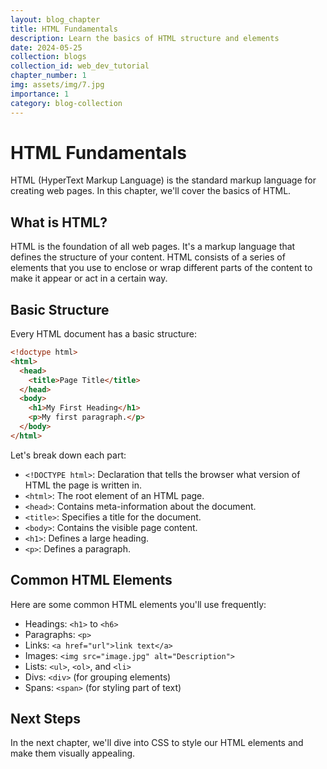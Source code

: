 ```yaml
---
layout: blog_chapter
title: HTML Fundamentals
description: Learn the basics of HTML structure and elements
date: 2024-05-25
collection: blogs
collection_id: web_dev_tutorial
chapter_number: 1
img: assets/img/7.jpg
importance: 1
category: blog-collection
---
```


# HTML Fundamentals

HTML (HyperText Markup Language) is the standard markup language for creating web pages. In this chapter, we'll cover the basics of HTML.

## What is HTML?

HTML is the foundation of all web pages. It's a markup language that defines the structure of your content. HTML consists of a series of elements that you use to enclose or wrap different parts of the content to make it appear or act in a certain way.

## Basic Structure

Every HTML document has a basic structure:

```html
<!doctype html>
<html>
  <head>
    <title>Page Title</title>
  </head>
  <body>
    <h1>My First Heading</h1>
    <p>My first paragraph.</p>
  </body>
</html>
```

Let's break down each part:

- `<!DOCTYPE html>`: Declaration that tells the browser what version of HTML the page is written in.
- `<html>`: The root element of an HTML page.
- `<head>`: Contains meta-information about the document.
- `<title>`: Specifies a title for the document.
- `<body>`: Contains the visible page content.
- `<h1>`: Defines a large heading.
- `<p>`: Defines a paragraph.

## Common HTML Elements

Here are some common HTML elements you'll use frequently:

- Headings: `<h1>` to `<h6>`
- Paragraphs: `<p>`
- Links: `<a href="url">link text</a>`
- Images: `<img src="image.jpg" alt="Description">`
- Lists: `<ul>`, `<ol>`, and `<li>`
- Divs: `<div>` (for grouping elements)
- Spans: `<span>` (for styling part of text)

## Next Steps

In the next chapter, we'll dive into CSS to style our HTML elements and make them visually appealing.
